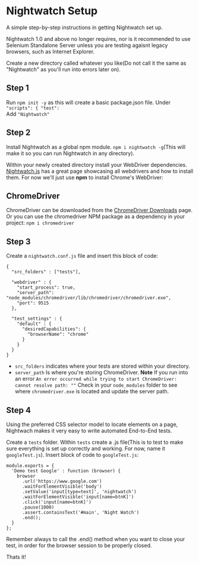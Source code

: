# Nightwatch Setup
A simple step-by-step instructions in getting Nightwatch set up.

Nightwatch 1.0 and above no longer requires, nor is it recommended to use Selenium Standalone Server unless you are testing agaisnt legacy browsers, such as Internet Explorer.

Create a new directory called whatever you like(Do not call it the same as "Nightwatch" as you'll run into errors later on).

## Step 1

Run `npm init -y` as this will create a basic package.json file.
Under ```"scripts": {
    "test":```    
    Add `"Nightwatch"`


## Step 2

Install Nightwatch as a global npm module. `npm i nightwatch -g`(This will make it so you can run Nightwatch in any directory).

Within your newly created directory install your WebDriver dependencies. [Nightwatch.js](https://nightwatchjs.org/gettingstarted#installation) has a great page showcasing all webdrivers and how to install them. For now we'll just use **npm** to install Chrome's WebDriver:

## ChromeDriver
ChromeDriver can be downloaded from the [ChromeDriver Downloads](https://chromedriver.chromium.org/downloads) page. Or you can use the chromedriver NPM package as a dependency in your project:
`npm i chromedriver`

## Step 3
Create a `nightwatch.conf.js` file and insert this block of code: 
```
{
  "src_folders" : ["tests"],

  "webdriver" : {
    "start_process": true,
    "server_path": "node_modules/chromedriver/lib/chromedriver/chromedriver.exe",
    "port": 9515
  },

  "test_settings" : {
    "default" : {
      "desiredCapabilities": {
        "browserName": "chrome"
      }
    }
  }
}
```

- `src_folders` indicates where your tests are stored within your directory.
- `server_path` Is where you're storing ChromeDriver. **Note** If you run into an error ```An error occurred while trying to start ChromeDriver: cannot resolve path: ""```  Check in your `node_modules` folder to see where `chromedriver.exe` is located and update the server path. 

## Step 4

Using the preferred CSS selector model to locate elements on a page, Nightwach makes it very easy to write automated End-to-End tests.

Create a `tests` folder. Within `tests` create a .js file(This is to test to make sure everything is set up correctly and working. For now, name it `googleTest.js`).
Insert block of code to `googleTest.js`:

```
module.exports = {
  'Demo test Google' : function (browser) {
    browser
      .url('https://www.google.com')
      .waitForElementVisible('body')
      .setValue('input[type=text]', 'nightwatch')
      .waitForElementVisible('input[name=btnK]')
      .click('input[name=btnK]')
      .pause(1000)
      .assert.containsText('#main', 'Night Watch')
      .end();
  }
};
```

Remember always to call the .end() method when you want to close your test, in order for the browser session to be properly closed.

Thats it!